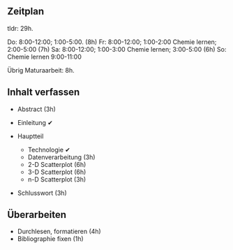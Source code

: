 Zeitplan
--------

tldr: 29h.

Do: 8:00-12:00; 1:00-5:00. (8h)
Fr: 8:00-12:00; 1:00-2:00 Chemie lernen; 2:00-5:00 (7h)
Sa: 8:00-12:00; 1:00-3:00 Chemie lernen; 3:00-5:00 (6h)
So: Chemie lernen 9:00-11:00

Übrig Maturaarbeit: 8h.

## Inhalt verfassen

- Abstract (3h)

- Einleitung ✔︎

- Hauptteil
  - Technologie ✔︎
  - Datenverarbeitung (3h)
  - 2-D Scatterplot (6h)
  - 3-D Scatterplot (6h)
  - n-D Scatterplot (3h)

- Schlusswort (3h)

## Überarbeiten

- Durchlesen, formatieren (4h)
- Bibliographie fixen (1h)
